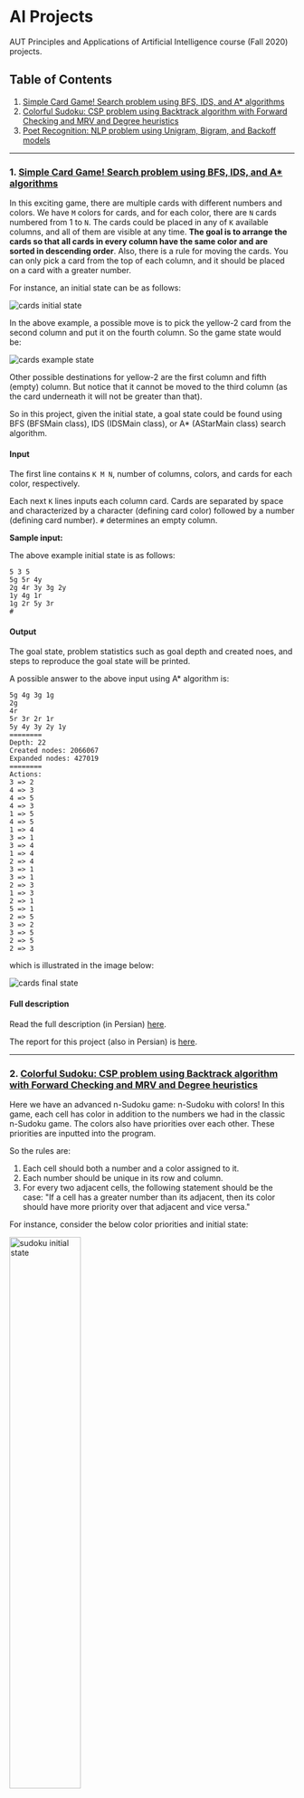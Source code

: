 # AI Projects

AUT Principles and Applications of Artificial Intelligence course (Fall 2020) projects.



## Table of Contents

1. [Simple Card Game! Search problem using BFS, IDS, and A* algorithms](#1-simple-card-game-search-problem-using-bfs-ids-and-a-algorithms)
2. [Colorful Sudoku: CSP problem using Backtrack algorithm with Forward Checking and MRV and Degree heuristics](#2-colorful-sudoku-csp-problem-using-backtrack-algorithm-with-forward-checking-and-mrv-and-degree-heuristics)
3. [Poet Recognition: NLP problem using Unigram, Bigram, and Backoff models](#3-poet-recognition-nlp-problem-using-unigram-bigram-and-backoff-models)



------

### 1. [Simple Card Game! Search problem using BFS, IDS, and A* algorithms](https://github.com/radinshayanfar/AI_Projects/tree/master/PRJ1_PRJ2/src/main/java/prj1)

In this exciting game, there are multiple cards with different numbers and colors. We have `M` colors for cards, and for each color, there are `N` cards numbered from 1 to `N`. The cards could be placed in any of `K` available columns, and all of them are visible at any time. **The goal is to arrange the cards so that all cards in every column have the same color and are sorted in descending order**. Also, there is a rule for moving the cards. You can only pick a card from the top of each column, and it should be placed on a card with a greater number.

For instance, an initial state can be as follows:

![cards initial state](./images/prj1_initial.svg)

In the above example, a possible move is to pick the yellow-2 card from the second column and put it on the fourth column. So the game state would be:

![cards example state](./images/prj1_example.svg)

Other possible destinations for yellow-2 are the first column and fifth (empty) column. But notice that it cannot be moved to the third column (as the card underneath it will not be greater than that).

So in this project, given the initial state, a goal state could be found using BFS (BFSMain class), IDS (IDSMain class), or A* (AStarMain class) search algorithm.

#### Input

The first line contains `K M N`, number of columns, colors, and cards for each color, respectively.

Each next `K` lines inputs each column card. Cards are separated by space and characterized by a character (defining card color) followed by a number (defining card number). `#` determines an empty column.

**Sample input:**

The above example initial state is as follows:

```
5 3 5
5g 5r 4y
2g 4r 3y 3g 2y
1y 4g 1r
1g 2r 5y 3r
#
```

#### Output

The goal state, problem statistics such as goal depth and created noes, and steps to reproduce the goal state will be printed.

A possible answer to the above input using A* algorithm is:

```
5g 4g 3g 1g
2g
4r
5r 3r 2r 1r
5y 4y 3y 2y 1y
========
Depth: 22
Created nodes: 2066067
Expanded nodes: 427019
========
Actions:
3 => 2
4 => 3
4 => 5
4 => 3
1 => 5
4 => 5
1 => 4
3 => 1
3 => 4
1 => 4
2 => 4
3 => 1
3 => 1
2 => 3
1 => 3
2 => 1
5 => 1
2 => 5
3 => 2
3 => 5
2 => 5
2 => 3
```

which is illustrated in the image below:

![cards final state](./images/prj1_final.svg)



#### Full description

Read the full description (in Persian) [here](https://github.com/radinshayanfar/AI_Projects/blob/master/instructions/AI_P1.pdf).

The report for this project (also in Persian) is [here](https://github.com/radinshayanfar/AI_Projects/blob/master/report/prj1/report.pdf).



------

### 2. [Colorful Sudoku: CSP problem using Backtrack algorithm with Forward Checking and MRV and Degree heuristics](https://github.com/radinshayanfar/AI_Projects/tree/master/PRJ1_PRJ2/src/main/java/prj2)

Here we have an advanced n-Sudoku game: n-Sudoku with colors! In this game, each cell has color in addition to the numbers we had in the classic n-Sudoku game. The colors also have priorities over each other. These priorities are inputted into the program.

So the rules are:

1. Each cell should both a number and a color assigned to it.
2. Each number should be unique in its row and column.
3. For every two adjacent cells, the following statement should be the case: "If a cell has a greater number than its adjacent, then its color should have more priority over that adjacent and vice versa."

For instance, consider the below color priorities and initial state:

<img src="./images/prj2_initial.svg" alt="sudoku initial state" width="50%" />

**Red > Green > Blue > Yellow > Purple**



The project tries to solve the problem (formulated as a CSP problem) using Backtrack algorithm with Forward Checking and MRV and Degree heuristics.

#### Input

The first line contains `M N`, number of colors and dimension of table, respectively.

Each next `N` lines inputs each row's cells' numbers and colors. Cells are separated by space and characterized by a number (defining cell number) followed by a character (defining cell number). `#` determines an empty column. We use `*` to denote a cell with no number and `#` to denote a cell with no color.

**Sample input**

The above example initial state is as follows:

```
5 3
r g b y p
1# *b *#
*# 3r *#
*g 1# *#
```

#### Output

The solved game (if possible) will be printed out.

A possible answer to the above input using A* algorithm is:

```
1y 2b 3g
2b 3r 1y
3g 1y 2g
```

which is illustrated in the image below:

<img src="./images/prj2_full.svg" alt="sudoku full state" width="50%" />



#### Full description

Read the full description (in Persian) [here](https://github.com/radinshayanfar/AI_Projects/blob/master/instructions/AI_P2.pdf).

The report for this project (also in Persian) is [here](https://github.com/radinshayanfar/AI_Projects/blob/master/report/prj2/report.pdf).



------

### 3. [Poet Recognition: NLP problem using Unigram, Bigram, and Backoff models](https://github.com/radinshayanfar/AI_Projects/blob/master/prj3/prj3.ipynb)

In this NLP problem, given a line from Ferdowsi, Hafez, or Molana (three famous Iranian poets), the aim was to predict that line's author. To achieve this goal, a Unigram and a Bigram model trained on a train set with over 24 thousand lines of poems written by these three poets. Also, the following Backoff model was used for smoothing:

<img src="https://latex.codecogs.com/svg.latex?\\\hat{P}(c_i|c_{i-1})=\lambda_3P(c_i|c_{i-1})+\lambda_2P(c_i)+\lambda_1\epsilon%20\\%20\\\lambda_1%20+%20\lambda_2%20+%20\lambda_3%20=%201%20\\%20\\0%20%3C%20\epsilon%20%3C%201">


#### Full description

Read the full description (in Persian) [here](https://github.com/radinshayanfar/AI_Projects/blob/master/instructions/AI_P3.pdf).

